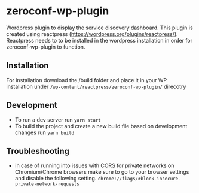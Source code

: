 # zeroconf-wp-plugin

Wordpress plugin to display the service discovery dashboard. This plugin is created using reactpress (https://wordpress.org/plugins/reactpress/). Reactpress needs to to be installed in the wordpress installation in order for zeroconf-wp-plugin to function.

## Installation

For installation download the /build folder and place it in your WP installation under `/wp-content/reactpress/zeroconf-wp-plugin/` direcotry

## Development
- To run a dev server run `yarn start`
- To build the project and create a new build file based on development changes run `yarn build`

## Troubleshooting
- in case of running into issues with CORS for private networks on Chromium/Chrome browsers make sure to go to your browser settings and disable the following setting. `chrome://flags/#block-insecure-private-network-requests` 